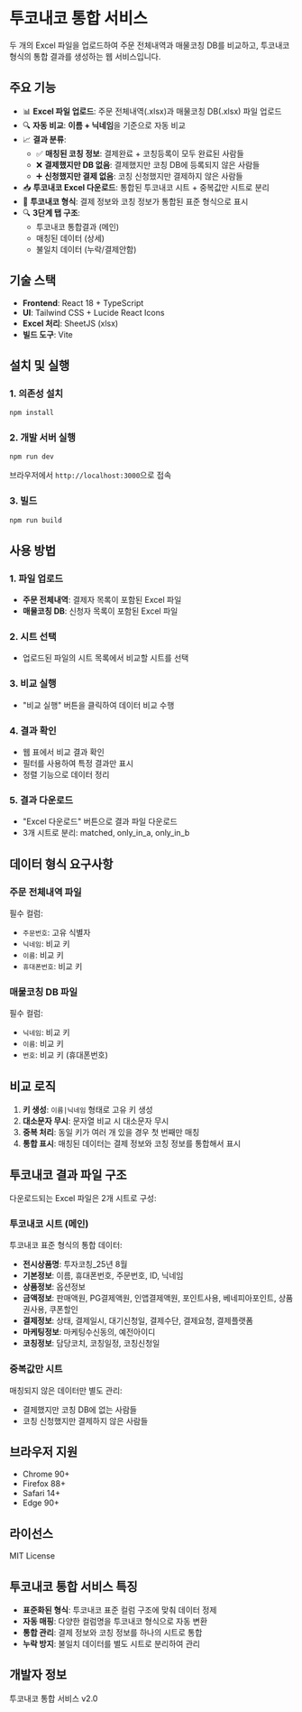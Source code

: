 # 투코내코 통합 서비스

두 개의 Excel 파일을 업로드하여 주문 전체내역과 매물코칭 DB를 비교하고, 투코내코 형식의 통합 결과를 생성하는 웹 서비스입니다.

## 주요 기능

- 📊 **Excel 파일 업로드**: 주문 전체내역(.xlsx)과 매물코칭 DB(.xlsx) 파일 업로드
- 🔍 **자동 비교**: **이름 + 닉네임**을 기준으로 자동 비교
- 📈 **결과 분류**: 
  - ✅ **매칭된 코칭 정보**: 결제완료 + 코칭등록이 모두 완료된 사람들
  - ❌ **결제했지만 DB 없음**: 결제했지만 코칭 DB에 등록되지 않은 사람들
  - ➕ **신청했지만 결제 없음**: 코칭 신청했지만 결제하지 않은 사람들
- 📥 **투코내코 Excel 다운로드**: 통합된 투코내코 시트 + 중복값만 시트로 분리
- 🎯 **투코내코 형식**: 결제 정보와 코칭 정보가 통합된 표준 형식으로 표시
- 🔍 **3단계 탭 구조**: 
  - 투코내코 통합결과 (메인)
  - 매칭된 데이터 (상세)
  - 불일치 데이터 (누락/결제안함)

## 기술 스택

- **Frontend**: React 18 + TypeScript
- **UI**: Tailwind CSS + Lucide React Icons
- **Excel 처리**: SheetJS (xlsx)
- **빌드 도구**: Vite

## 설치 및 실행

### 1. 의존성 설치

```bash
npm install
```

### 2. 개발 서버 실행

```bash
npm run dev
```

브라우저에서 `http://localhost:3000`으로 접속

### 3. 빌드

```bash
npm run build
```

## 사용 방법

### 1. 파일 업로드
- **주문 전체내역**: 결제자 목록이 포함된 Excel 파일
- **매물코칭 DB**: 신청자 목록이 포함된 Excel 파일

### 2. 시트 선택
- 업로드된 파일의 시트 목록에서 비교할 시트를 선택

### 3. 비교 실행
- "비교 실행" 버튼을 클릭하여 데이터 비교 수행

### 4. 결과 확인
- 웹 표에서 비교 결과 확인
- 필터를 사용하여 특정 결과만 표시
- 정렬 기능으로 데이터 정리

### 5. 결과 다운로드
- "Excel 다운로드" 버튼으로 결과 파일 다운로드
- 3개 시트로 분리: matched, only_in_a, only_in_b

## 데이터 형식 요구사항

### 주문 전체내역 파일
필수 컬럼:
- `주문번호`: 고유 식별자
- `닉네임`: 비교 키
- `이름`: 비교 키  
- `휴대폰번호`: 비교 키

### 매물코칭 DB 파일
필수 컬럼:
- `닉네임`: 비교 키
- `이름`: 비교 키
- `번호`: 비교 키 (휴대폰번호)

## 비교 로직

1. **키 생성**: `이름|닉네임` 형태로 고유 키 생성
2. **대소문자 무시**: 문자열 비교 시 대소문자 무시
3. **중복 처리**: 동일 키가 여러 개 있을 경우 첫 번째만 매칭
4. **통합 표시**: 매칭된 데이터는 결제 정보와 코칭 정보를 통합해서 표시

## 투코내코 결과 파일 구조

다운로드되는 Excel 파일은 2개 시트로 구성:

### 투코내코 시트 (메인)
투코내코 표준 형식의 통합 데이터:
- **전시상품명**: 투자코칭_25년 8월
- **기본정보**: 이름, 휴대폰번호, 주문번호, ID, 닉네임
- **상품정보**: 옵션정보
- **금액정보**: 판매액원, PG결제액원, 인앱결제액원, 포인트사용, 베네피아포인트, 상품권사용, 쿠폰할인
- **결제정보**: 상태, 결제일시, 대기신청일, 결제수단, 결제요청, 결제플랫폼
- **마케팅정보**: 마케팅수신동의, 예전아이디
- **코칭정보**: 담당코치, 코칭일정, 코칭신청일

### 중복값만 시트
매칭되지 않은 데이터만 별도 관리:
- 결제했지만 코칭 DB에 없는 사람들
- 코칭 신청했지만 결제하지 않은 사람들

## 브라우저 지원

- Chrome 90+
- Firefox 88+
- Safari 14+
- Edge 90+

## 라이선스

MIT License

## 투코내코 통합 서비스 특징

- **표준화된 형식**: 투코내코 표준 컬럼 구조에 맞춰 데이터 정제
- **자동 매핑**: 다양한 컬럼명을 투코내코 형식으로 자동 변환
- **통합 관리**: 결제 정보와 코칭 정보를 하나의 시트로 통합
- **누락 방지**: 불일치 데이터를 별도 시트로 분리하여 관리

## 개발자 정보

투코내코 통합 서비스 v2.0
